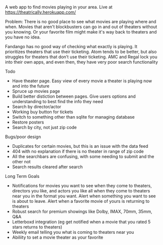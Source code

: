 A web app to find movies playing in your area. Live at https://theatrically.herokuapp.com/

Problem: There is no good place to see what movies are playing where and when. Movies that aren't blockbusters can go in and out of theaters without you knowing. Or your favorite film might make it's way back to theaters and you have no idea. 

Fandango has no good way of checking what exactly is playing. It prioritizes theaters that use their ticketing. Atom tends to be better, but also struggles for theaters that don’t use their ticketing. AMC and Regal lock you into their own apps, and even then, they have very poor search functionality 







Todo
* Have theater page. Easy view of every movie a theater is playing now and into the future
* Spruce up movies page
* Build better distiction between pages. Give users options and understanding to best find the info they need
* Search by director/actor
* Working buy button for tickets
* Switch to something other than sqlite for managing database
* Restore posters
* Search by city, not just zip code

Bugs/poor design
* Duplicates for certain movies, but this is an issue with the data feed
* 404 with no explanation if there is no theater in range of zip code
* All the searchbars are confusing, with some needing to submit and the other not
* Search results cleared after search

Long Term Goals
* Notifications for movies you want to see when they come to theaters, directors you like, and actors you like all when they come to theaters near you in the format you want. Alert when something you want to see is about to leave. Alert when a favorite movie of yours is returning to theaters
* Robust search for premium showings like Dolby, IMAX, 70mm, 35mm, Q&A
* Letterboxd integration (eg get notified when a movie that you rated 5 stars returns to theaters)
* Weekly email telling you what is coming to theaters near you
* Abiliity to set a movie theater as your favorite
